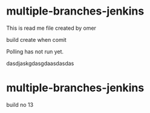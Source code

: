 # multiple-branches-jenkins

This is read me file created by omer 

build create when comit

Polling has not run yet.

dasdjaskgdasgdaasdasdas


# multiple-branches-jenkins

build no 13






